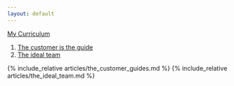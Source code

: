 ```yaml
---
layout: default
---
```


[My Curriculum](cv/JavierUbillos-CV2017-10-02.pdf)

1. [The customer is the guide](#thecustomeristheguide)
2. [The ideal team](#theidealteam)

<a name="thecustomeristheguide" />
{% include_relative articles/the_customer_guides.md %}

<a name="theidealteam" />
{% include_relative articles/the_ideal_team.md %}
